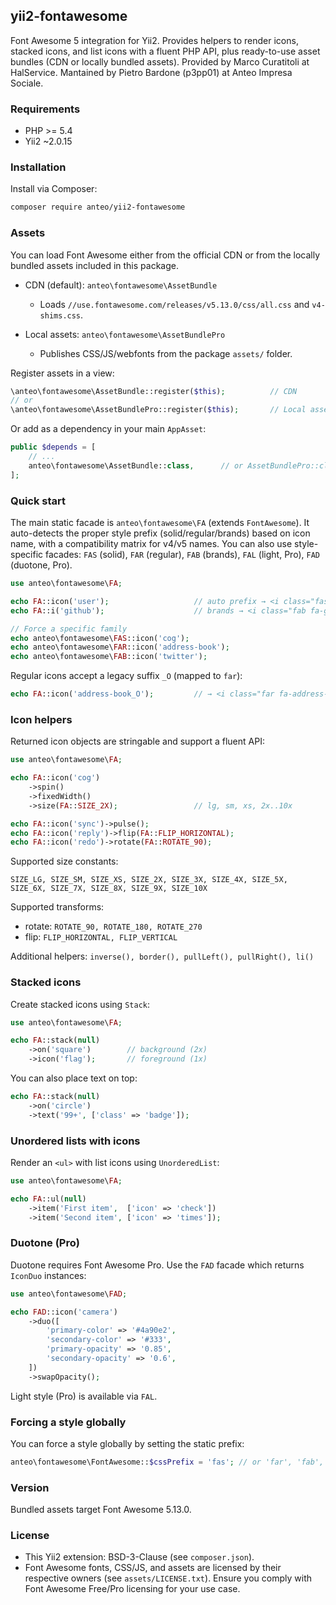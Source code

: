 ## yii2-fontawesome

Font Awesome 5 integration for Yii2. Provides helpers to render icons, stacked icons, and list icons with a fluent PHP API, plus ready-to-use asset bundles (CDN or locally bundled assets). Provided by Marco Curatitoli at HalService. Mantained by Pietro Bardone (p3pp01) at Anteo Impresa Sociale.

### Requirements

- PHP >= 5.4
- Yii2 ~2.0.15

### Installation

Install via Composer:

```bash
composer require anteo/yii2-fontawesome
```

### Assets

You can load Font Awesome either from the official CDN or from the locally bundled assets included in this package.

- CDN (default): `anteo\fontawesome\AssetBundle`
  - Loads `//use.fontawesome.com/releases/v5.13.0/css/all.css` and `v4-shims.css`.

- Local assets: `anteo\fontawesome\AssetBundlePro`
  - Publishes CSS/JS/webfonts from the package `assets/` folder.

Register assets in a view:

```php
\anteo\fontawesome\AssetBundle::register($this);          // CDN
// or
\anteo\fontawesome\AssetBundlePro::register($this);       // Local assets
```

Or add as a dependency in your main `AppAsset`:

```php
public $depends = [
    // ...
    anteo\fontawesome\AssetBundle::class,      // or AssetBundlePro::class
];
```

### Quick start

The main static facade is `anteo\fontawesome\FA` (extends `FontAwesome`). It auto-detects the proper style prefix (solid/regular/brands) based on icon name, with a compatibility matrix for v4/v5 names. You can also use style-specific facades: `FAS` (solid), `FAR` (regular), `FAB` (brands), `FAL` (light, Pro), `FAD` (duotone, Pro).

```php
use anteo\fontawesome\FA;

echo FA::icon('user');                   // auto prefix → <i class="fas fa-user"></i>
echo FA::i('github');                    // brands → <i class="fab fa-github"></i>

// Force a specific family
echo anteo\fontawesome\FAS::icon('cog');
echo anteo\fontawesome\FAR::icon('address-book');
echo anteo\fontawesome\FAB::icon('twitter');
```

Regular icons accept a legacy suffix `_O` (mapped to `far`):

```php
echo FA::icon('address-book_O');         // → <i class="far fa-address-book"></i>
```

### Icon helpers

Returned icon objects are stringable and support a fluent API:

```php
use anteo\fontawesome\FA;

echo FA::icon('cog')
    ->spin()
    ->fixedWidth()
    ->size(FA::SIZE_2X);                 // lg, sm, xs, 2x..10x

echo FA::icon('sync')->pulse();
echo FA::icon('reply')->flip(FA::FLIP_HORIZONTAL);
echo FA::icon('redo')->rotate(FA::ROTATE_90);
```

Supported size constants:

`SIZE_LG, SIZE_SM, SIZE_XS, SIZE_2X, SIZE_3X, SIZE_4X, SIZE_5X, SIZE_6X, SIZE_7X, SIZE_8X, SIZE_9X, SIZE_10X`

Supported transforms:

- rotate: `ROTATE_90, ROTATE_180, ROTATE_270`
- flip: `FLIP_HORIZONTAL, FLIP_VERTICAL`

Additional helpers: `inverse(), border(), pullLeft(), pullRight(), li()`

### Stacked icons

Create stacked icons using `Stack`:

```php
use anteo\fontawesome\FA;

echo FA::stack(null)
    ->on('square')        // background (2x)
    ->icon('flag');       // foreground (1x)
```

You can also place text on top:

```php
echo FA::stack(null)
    ->on('circle')
    ->text('99+', ['class' => 'badge']);
```

### Unordered lists with icons

Render an `<ul>` with list icons using `UnorderedList`:

```php
use anteo\fontawesome\FA;

echo FA::ul(null)
    ->item('First item',  ['icon' => 'check'])
    ->item('Second item', ['icon' => 'times']);
```

### Duotone (Pro)

Duotone requires Font Awesome Pro. Use the `FAD` facade which returns `IconDuo` instances:

```php
use anteo\fontawesome\FAD;

echo FAD::icon('camera')
    ->duo([
        'primary-color' => '#4a90e2',
        'secondary-color' => '#333',
        'primary-opacity' => '0.85',
        'secondary-opacity' => '0.6',
    ])
    ->swapOpacity();
```

Light style (Pro) is available via `FAL`.

### Forcing a style globally

You can force a style globally by setting the static prefix:

```php
anteo\fontawesome\FontAwesome::$cssPrefix = 'fas'; // or 'far', 'fab', 'fal', 'fad'
```

### Version

Bundled assets target Font Awesome 5.13.0.

### License

- This Yii2 extension: BSD-3-Clause (see `composer.json`).
- Font Awesome fonts, CSS/JS, and assets are licensed by their respective owners (see `assets/LICENSE.txt`). Ensure you comply with Font Awesome Free/Pro licensing for your use case.


